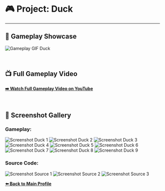 # 🎮 Project: Duck
---

## 🎥 Gameplay Showcase

![Gameplay GIF Duck](duck-gif.gif)

<br>

## 📺 Full Gameplay Video

**[➡️ Watch Full Gameplay Video on YouTube](https://GANTI_INI_DENGAN_LINK_YOUTUBE_KAMU)**

<br>

## 📸 Screenshot Gallery
### Gameplay:
![Screenshot Duck 1](gameplay-1.png)
![Screenshot Duck 2](gameplay-2.png)
![Screenshot Duck 3](gameplay-3.png)
![Screenshot Duck 4](gameplay-4.png)
![Screenshot Duck 5](gameplay-5.png)
![Screenshot Duck 6](gameplay-6.png)
![Screenshot Duck 7](gameplay-7.png)
![Screenshot Duck 8](gameplay-8.png)
![Screenshot Duck 9](gameplay-9.png)

### Source Code:
![Screenshot Source 1](source-1.png)
![Screenshot Source 2](source-2.png)
![Screenshot Source 3](source-3.png)
<br>

**[⬅️ Back to Main Profile](https://github.com/XTripsy)**
